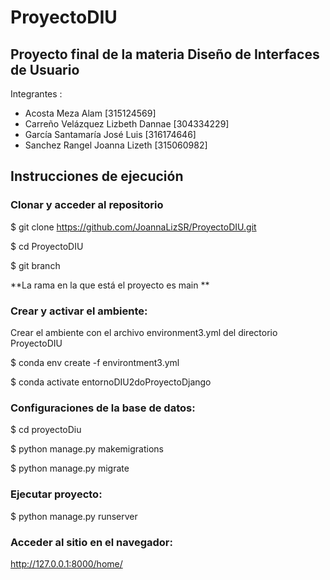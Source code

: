 # ProyectoDIU

## Proyecto final de la materia Diseño de Interfaces de Usuario

Integrantes :

- Acosta Meza Alam                  [315124569] 
- Carreño Velázquez Lizbeth Dannae [304334229]
- García Santamaría José Luis [316174646]
- Sanchez Rangel Joanna Lizeth    [315060982]

## Instrucciones de ejecución

### Clonar y acceder al repositorio

$ git clone https://github.com/JoannaLizSR/ProyectoDIU.git

$ cd ProyectoDIU

$ git branch 

**La rama en la que está el proyecto es main **

###  Crear y activar el ambiente:

Crear el ambiente con el archivo environment3.yml del directorio ProyectoDIU

$ conda env create -f environtment3.yml

$ conda activate entornoDIU2doProyectoDjango

###  Configuraciones de la base de datos:

$ cd proyectoDiu

$ python manage.py makemigrations

$ python manage.py migrate

###  Ejecutar proyecto:

$ python manage.py runserver

###  Acceder al sitio en el navegador:

http://127.0.0.1:8000/home/




 

